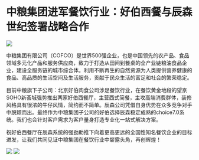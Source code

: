 # 中粮集团进军餐饮行业：好伯西餐与辰森世纪签署战略合作

![](http://www.choicesoft.com.cn/UploadFile/201612810215322.jpg)

 中粮集团有限公司（COFCO）是世界500强企业，也是中国领先的农产品、食品领域多元化产品和服务供应商，致力于打造从田间到餐桌的全产业链粮油食品企业，建设全服务链的城市综合体。利用不断再生的自然资源为人类提供营养健康的食品、高品质的生活空间及生活服务，贡献于民众生活的富足和社会的繁荣稳定。
 
目前中粮旗下子公司：北京好伯肉食公司涉足餐饮行业，在餐饮黄金地段的望京SOHO新荟城强势推出两家好伯西餐厅，主营西式简餐，主攻高端消费群体，装修风格具有很浓的牛仔风情，简约而不简单。辰森公司凭借自身优势在众多竞争对手中脱颖而出。最终作为中粮集团子公司的好伯选择辰森稳定成熟的choice7.0系统。我们也会针对客户需求为客户量身打造专业化一站式解决方案。

祝好伯西餐厅在辰森系统的强劲助推下向着更高更远的全国性知名餐饮企业的目标进发，让我们共同见证中粮集团在餐饮行业中崭露头角，再创辉煌！
 
![](http://www.choicesoft.com.cn/UploadFile/2016128102158897.jpg)
![](http://www.choicesoft.com.cn/UploadFile/2016128102215880.jpg)